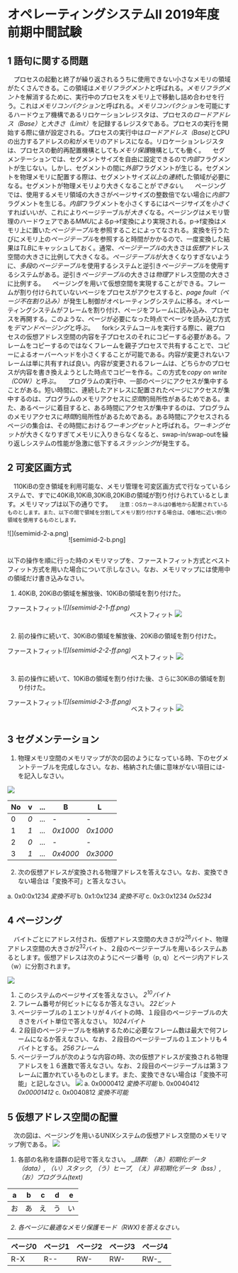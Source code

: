 # オペレーティングシステムⅡ 2019年度 前期中間試験

## 1 語句に関する問題
　プロセスの起動と終了が繰り返されるうちに使用できない小さなメモリの領域がたくさんできる。この領域は<em>メモリフラグメント</em>と呼ばれる。<em>メモリフラグメント</em>を解消するために、実行中のプロセスをメモリ上で移動し詰め合わせを行う。これは<em>メモリコンパクション</em>と呼ばれる。<em>メモリコンパクション</em>を可能にするハードウェア機構であるリロケーションレジスタは、プロセスの<em>ロードアドレス（Base）</em>と<em>大きさ（Limit）</em>を記録するレジスタである。プロセスの実行を開始する際に値が設定される。プロセスの実行中は<em>ロードアドレス（Base)</em>とCPUの出力するアドレスの和がメモリのアドレスになる。リロケーションレジスタは、プロセスの動的再配置機構としても<em>メモリ保護</em>機構としても働く。
　セグメンテーションでは、セグメントサイズを自由に設定できるので<em>内部</em>フラグメントが生じない。しかし、セグメントの間に<em>外部</em>フラグメントが生じる。セグメントを物理メモリに配置する際は、セグメントサイズ<em>以上</em>の<em>連続</em>した領域が必要になる。セグメントが物理メモリより大きくなることが<em>できない</em>。
　ページングでは、使用するメモリ領域の大きさがページサイズの整数倍でない場合に<em>内部</em>フラグメントを生じる。<em>内部</em>フラグメントを小さくするにはページサイズを<em>小さく</em>すればいいが、これによりページテーブルが<em>大きく</em>なる。ページングはメモリ管理のハードウェアである<em>MMU</em>によるp→f変換により実現される。p→f変換はメモリ上に置いた<em>ページテーブル</em>を参照することによってなされる。変換を行うたびにメモリ上の<em>ページテーブル</em>を参照すると時間がかかるので、一度変換した結果は<em>TLB</em>にキャッシュしておく。通常、<em>ページテーブル</em>の大きさは<em>仮想</em>アドレス空間の大きさに比例して大きくなる。<em>ページテーブル</em>が大きくなりすぎないように、<em>多段</em>の<em>ページテーブル</em>を使用するシステムと逆引き<em>ページテーブル</em>を使用するシステムがある。逆引き<em>ページテーブル</em>の大きさは<em>物理</em>アドレス空間の大きさに比例する。
　ページングを用いて仮想空間を実現することができる。フレームが割り付けられていないページをプロセスがアクセスすると、<em>page fault（ページ不在割り込み）</em>が発生し制御がオペレーティングシステムに移る。オペレーティングシステムがフレームを割り付け、ページをフレームに読み込み、プロセスを再開する。このような、ページが必要になった時点でページを読み込む方式を<em>デマンドページング</em>と呼ぶ。
　forkシステムコールを実行する際に、親プロセスの仮想アドレス空間の内容を子プロセスのそれにコピーする必要がある。フレームをコピーするのではなくフレームを親子プロセスで共有することで、コピーによるオーバーヘッドを小さくすることが可能である。内容が変更されないフレームは単に共有すれば良い。内容が変更されるフレームは、どちらかのプロセスが内容を書き換えようとした時点でコピーを作る。この方式を<em>copy on write（COW）</em>と呼ぶ。
　プログラムの実行中、一部のページにアクセスが集中することがある。短い時間に、連続したアドレスに配置されたページにアクセスが集中するのは、プログラムのメモリアクセスに<em>空間</em>的局所性があるためである。また、あるページに着目すると、ある時間にアクセスが集中するのは、プログラムのメモリアクセスに<em>時間</em>的局所性があるためである。ある時間にアクセスされるページの集合は、その時間における<em>ワーキングセット</em>と呼ばれる。<em>ワーキングセット</em>が大きくなりすぎてメモリに入りきらなくなると、swap-in/swap-outを繰り返しシステムの性能が急激に低下する<em>スラッシング</em>が発生する。

## 2 可変区画方式
　110KiBの空き領域を利用可能な、メモリ管理を可変区画方式で行なっているシステムで、すでに40KiB,10KiB,30KiB,20KiBの領域が割り付けられているとします。メモリマップは以下の通りです。
　<small>注意：OSカーネルは0番地から配置されているものとします。また、以下の間で領域を分割してメモリ割り付けする場合は、0番地に近い側の領域を使用するものとします。</small>

<div class="flex">
![](semimid-2-a.png)


![semimid-2-b.png]
</div>

以下の操作を順に行った時のメモリマップを、ファーストフィット方式とベストフィット方式を用いた場合について示しなさい。なお、メモリマップには使用中の領域だけ書き込みなさい。

1. 40KiB, 20KiBの領域を解放後、10KiBの領域を割り付けた。
<div class="flex">
ファーストフィット
<em>![](semimid-2-1-ff.png)</em>


ベストフィット
<em>![](semimid-2-1-bf.png)</em>
</div>

2. 前の操作に続いて、30KiBの領域を解放後、20KiBの領域を割り付けた。
<div class="flex">
ファーストフィット
<em>![](semimid-2-2-ff.png)</em>


ベストフィット
<em>![](semimid-2-2-bf.png)</em>
</div>

3. 前の操作に続いて、10KiBの領域を割り付けた後、さらに30KiBの領域を割り付けた。
<div class="flex">
ファーストフィット
<em>![](semimid-2-3-ff.png)</em>


ベストフィット
<em>![](semimid-2-3-bf.png)</em>
</div>

## 3 セグメンテーション
1. 物理メモリ空間のメモリマップが次の図のようになっている時、下のセグメントテーブルを完成しなさい。なお、格納された値に意味がない項目には-を記入しなさい。

![](semimid-3.png)

| No | v | ... | B | L |
| --- | --- | --- | --- | --- |
| 0 | <em>0</em> | ... | <em>-</em> | <em>-</em> |
| 1 | <em>1</em> | ... | <em>0x1000</em> | <em>0x1000</em> |
| 2 | <em>0</em> | ... | <em>-</em> | <em>-</em> |
| 3 | <em>1</em> | ... | <em>0x4000</em> | <em>0x3000</em> |

2. 次の仮想アドレスが変換される物理アドレスを答えなさい。なお、変換できない場合は「変換不可」と答えなさい。

a. 0x0:0x1234
  <em>変換不可</em>
b. 0x1:0x1234
  <em>変換不可</em>
c. 0x3:0x1234
  <em>0x5234</em>

## 4 ページング
　バイトごとにアドレス付され、仮想アドレス空間の大きさが2<sup>26</sup>バイト、物理アドレス空間の大きさが2<sup>32</sup>バイト、２段のページテーブルを用いるシステムあるとします。仮想アドレスは次のようにページ番号（p, q）とページ内アドレス（w）に分割されます。

![](semimid-4-a.png)

1. このシステムのページサイズを答えなさい。
  <em>2<sup>10</sup>バイト</em>
2. フレーム番号が何ビットになるか答えなさい。
  <em>22ビット</em>
3. ページテーブルの１エントリが４バイトの時、１段目のページテーブルの大きさをバイト単位で答えなさい。
  <em>1024バイト</em>
4. ２段目のページテーブルを格納するために必要なフレーム数は最大で何フレームになるか答えなさい、なお、２段目のページテーブルの１エントリも４バイトとする。
  <em>256フレーム</em>
5. ページテーブルが次のような内容の時、次の仮想アドレスが変換される物理アドレスを１６進数で答えなさい。なお、２段目のページテーブルは第３フレームに置かれているものとします。また、変換できない場合は「変換不可能」と記しなさい。
  ![](semimid-4-5.png)
  a. 0x0000412
    <em>変換不可能</em>
  b. 0x0040412
    <em>0x00001412</em>
  c. 0x0040812
    <em>変換不可能</em>


## 5 仮想アドレス空間の配置
　次の図は、ページングを用いるUNIXシステムの仮想アドレス空間のメモリマップ例である。
![](semimid-5-a.png)
1. 各部の名称を語群の記号で答えなさい。
  _<em>語群</em><em>: （あ）初期化データ（data）, （い）スタック, （う）ヒープ, （え）非初期化データ（bss）, （お）プログラム(text)
  
  | a | b | c | d | e |
  | --- | --- | --- | --- | --- |
  | </em>お<em> | </em>あ<em> | </em>え<em> | </em>う<em> | </em>い<em> |

2. 各ページに最適なメモリ保護モード（RWX)を答えなさい。
  
  | ページ0 | ページ1 | ページ2 | ページ3 | ページ4 |
  | --- | --- | --- | --- | --- |
  | </em>R-X<em> | </em>R--<em> | </em>RW-<em> | </em>RW-<em> | </em>RW-_ |

<style>
.em {
  visibility: hidden;
}
.em:hover {
  visibility: visible;
}
.flex {
  display: flex;
}
</style>
